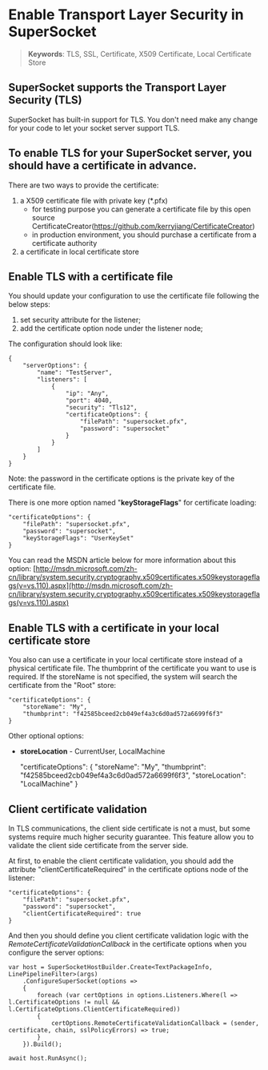 # Enable Transport Layer Security in SuperSocket

> __Keywords__: TLS, SSL, Certificate, X509 Certificate, Local Certificate Store

## SuperSocket supports the Transport Layer Security (TLS)

SuperSocket has built-in support for TLS. You don't need make any change for your code to let your socket server support TLS.

## To enable TLS for your SuperSocket server, you should have a certificate in advance.
There are two ways to provide the certificate:

1. a X509 certificate file with private key (*.pfx)
    * for testing purpose you can generate a certificate file by this open source CertificateCreator(https://github.com/kerryjiang/CertificateCreator)
    * in production environment, you should purchase a certificate from a certificate authority
2. a certificate in local certificate store

## Enable TLS with a certificate file

You should update your configuration to use the certificate file following the below steps:

1. set security attribute for the listener;
2. add the certificate option node under the listener node;

The configuration should look like:

    {
        "serverOptions": {
            "name": "TestServer",
            "listeners": [
                {
                    "ip": "Any",
                    "port": 4040,
                    "security": "Tls12",
                    "certificateOptions": {
                        "filePath": "supersocket.pfx",
                        "password": "supersocket"
                    }
                }
            ]
        }
    }

Note: the password in the certificate options is the private key of the certificate file.

There is one more option named "**keyStorageFlags**" for certificate loading:

    "certificateOptions": {
        "filePath": "supersocket.pfx",
        "password": "supersocket",
        "keyStorageFlags": "UserKeySet"
    }

You can read the MSDN article below for more information about this option:
[http://msdn.microsoft.com/zh-cn/library/system.security.cryptography.x509certificates.x509keystorageflags(v=vs.110).aspx](http://msdn.microsoft.com/zh-cn/library/system.security.cryptography.x509certificates.x509keystorageflags(v=vs.110).aspx)

## Enable TLS with a certificate in your local certificate store

You also can use a certificate in your local certificate store instead of a physical certificate file. The thumbprint of the certificate you want to use is required. If the storeName is not specified, the system will search the certificate from the "Root" store:

    "certificateOptions": {
        "storeName": "My",
        "thumbprint": "‎f42585bceed2cb049ef4a3c6d0ad572a6699f6f3"
    }

Other optional options:

* **storeLocation** - CurrentUser, LocalMachine

    "certificateOptions": {
        "storeName": "My",
        "thumbprint": "‎f42585bceed2cb049ef4a3c6d0ad572a6699f6f3",
        "storeLocation": "LocalMachine"
    }


## Client certificate validation

In TLS communications, the client side certificate is not a must, but some systems require much higher security guarantee. This feature allow you to validate the client side certificate from the server side.

At first, to enable the client certificate validation, you should add the attribute "clientCertificateRequired" in the certificate options node of the listener:

    "certificateOptions": {
        "filePath": "supersocket.pfx",
        "password": "supersocket",
        "clientCertificateRequired": true
    }


And then you should define you client certificate validation logic with the *RemoteCertificateValidationCallback* in the certificate options when you configure the server options:

    var host = SuperSocketHostBuilder.Create<TextPackageInfo, LinePipelineFilter>(args)
        .ConfigureSuperSocket(options =>
        {
            foreach (var certOptions in options.Listeners.Where(l => l.CertificateOptions != null && l.CertificateOptions.ClientCertificateRequired))
            {
                certOptions.RemoteCertificateValidationCallback = (sender, certificate, chain, sslPolicyErrors) => true;
            }
        }).Build();

    await host.RunAsync();